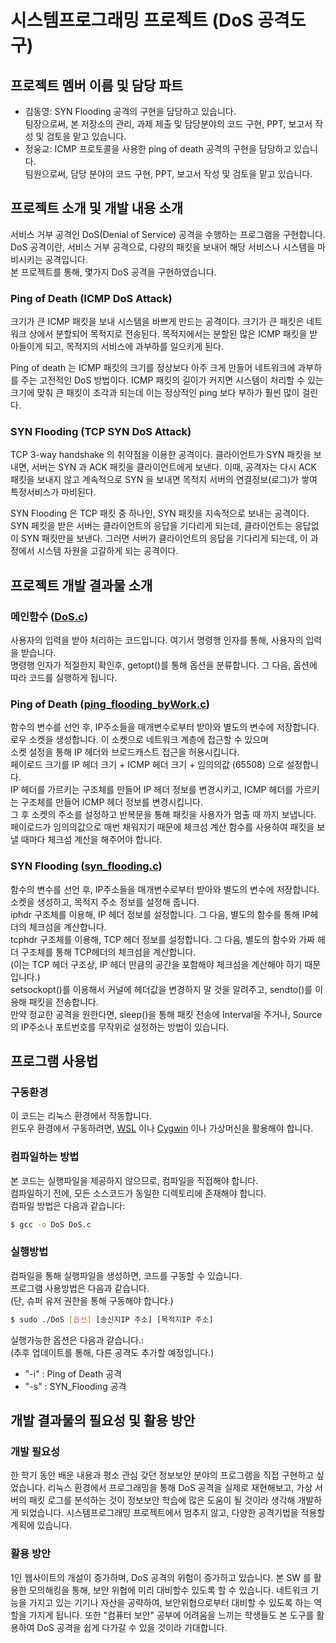 # 시스템프로그래밍 프로젝트 (DoS 공격도구)

## 프로젝트 멤버 이름 및 담당 파트
- 김동영: SYN Flooding 공격의 구현을 담당하고 있습니다. <br>
팀장으로써, 본 저장소의 관리, 과제 제출 및 담당분야의 코드 구현, PPT, 보고서 작성 및 검토을 맡고 있습니다.
- 정웅교: ICMP 프로토콜을 사용한 ping of death 공격의 구현을 담당하고 있습니다. <br> 
팀원으로써, 담당 분야의 코드 구현, PPT, 보고서 작성 및 검토을 맡고 있습니다.

## 프로젝트 소개 및 개발 내용 소개

서비스 거부 공격인 DoS(Denial of Service) 공격을 수행하는 프로그램을 구현합니다. <br>
DoS 공격이란, 서비스 거부 공격으로, 다량의 패킷을 보내어 해당 서비스나 시스템을 마비시키는 공격입니다. <br>
본 프로젝트를 통해, 몇가지 DoS 공격을 구현하였습니다.

### Ping of Death (ICMP DoS Attack)
크기가 큰 ICMP 패킷을 보내 시스템을 바쁘게 만드는 공격이다. 크기가 큰 패킷은 네트워크 상에서 분할되어 목적지로 전송된다. 목적지에서는 분할된 많은 ICMP 패킷을 받아들이게 되고, 목적지의 서비스에 과부하를 일으키게 된다.

Ping of death 는
ICMP 패킷의 크기를 정상보다 아주 크게 만들어 네트워크에 과부하를 주는 고전적인 DoS 방법이다.
ICMP 패킷의 길이가 커지면 시스템이 처리할 수 있는 크기에 맞춰 큰 패킷이 조각과 되는데 이는
정상적인 ping 보다 부하가 훨씬 많이 걸린다. <br>

### SYN Flooding (TCP SYN DoS Attack)
TCP 3-way handshake 의 취약점을 이용한 공격이다. 클라이언트가 SYN 패킷을 보내면,
서버는 SYN 과 ACK 패킷을 클라이언트에게 보낸다. 이때, 공격자는 다시 ACK 패킷을
보내지 않고 계속적으로 SYN 을 보내면 목적지 서버의 연결정보(로그)가 쌓여 특정서비스가
마비된다.

SYN Flooding 은 TCP 패킷 중 하나인, SYN 패킷을
지속적으로 보내는 공격이다. SYN 페킷을 받은 서버는 클라이언트의 응답을 기다리게 되는데,
클라이언트는 응답없이 SYN 패킷만을 보낸다. 그러면 서버가 클라이언트의 응답을 기다리게 되는데,
이 과정에서 시스템 자원을 고갈하게 되는 공격이다. <br>


## 프로젝트 개발 결과물 소개

### 메인함수 ([DoS.c](https://github.com/op2gs2/Denial_of_Service_in_c/blob/main/DoS.c))

사용자의 입력을 받아 처리하는 코드입니다. 여기서 명령행 인자를 통해, 사용자의 입력을 받습니다. <br>
명령행 인자가 적절한지 확인후, getopt()를 통해 옵션을 분류합니다. 그 다음, 옵션에 따라 코드를 실행하게 됩니다.

### Ping of Death ([ping_flooding_byWork.c](https://github.com/op2gs2/Denial_of_Service_in_c/blob/main/ping_flooding_byWork.c))

함수의 변수를 선언 후, IP주소들을 매개변수로부터 받아와 별도의 변수에 저장합니다. 로우 소켓을 생성합니다. 이 소켓으로 네트워크 계층에 접근할 수 있으며 <br>
소켓 설정을 통해 IP 헤더와 브로드캐스트 접근을 허용시킵니다. <br>
페이로드 크기를  IP 헤더 크기 + ICMP 헤더 크기 + 임의의값 (65508) 으로 설정합니다. <br>
IP 헤더를 가르키는 구조체를 만들어 IP 헤더 정보를 변경시키고, ICMP 헤더를 가르키는 구조체를 만들어 ICMP 헤더 정보를 변경시킵니다. <br>
그 후 소켓의 주소를 설정하고 반복문을 통해 패킷을 사용자가 멈출 때 까지 보냅니다. <br>
페이로드가 임의의값으로 매번 채워지기 때문에 체크섬 계산 함수를 사용하여 패킷을 보낼 때마다 체크섬 계산을 해주어야 합니다. <br>
 
### SYN Flooding ([syn_flooding.c](https://github.com/op2gs2/Denial_of_Service_in_c/blob/main/syn_flooding.c))

함수의 변수를 선언 후, IP주소들을 매개변수로부터 받아와 별도의 변수에 저장합니다. 소켓을 생성하고, 목적지 주소 정보를 설정해 줍니다. <br>
iphdr 구조체를 이용해, IP 헤더 정보를 설정합니다. 그 다음, 별도의 함수를 통해 IP헤더의 체크섬을 계산합니다. <br>
tcphdr 구조체를 이용해, TCP 헤더 정보를 설정합니다. 그 다음, 별도의 함수와 가짜 헤더 구조체를 통해 TCP헤더의 체크섬을 계산합니다. <br>
(이는 TCP 헤더 구조상, IP 헤더 만큼의 공간을 포함해야 체크섬을 계산해야 하기 때문입니다.) <br>
setsockopt()를 이용해서 커널에 헤더값을 변경하지 말 것을 알려주고, sendto()를 이용해 패킷을 전송합니다. <br>
만약 정교한 공격을 원한다면, sleep()을 통해 패킷 전송에 Interval을 주거나, Source의 IP주소나 포트번호를 무작위로 설정하는 방법이 있습니다.

## 프로그램 사용법

### 구동환경
이 코드는 리눅스 환경에서 작동합니다. <br>
윈도우 환경에서 구동하려면, [WSL](https://docs.microsoft.com/en-us/windows/wsl/about) 이나 [Cygwin](https://www.cygwin.com/) 이나 가상머신을 활용해야 합니다.

### 컴파일하는 방법
본 코드는 실행파일을 제공하지 않으므로, 컴파일을 직접해야 합니다. <br>
컴파일하기 전에, 모든 소스코드가 동일한 디렉토리에 존재해야 합니다. <br>
컴파일 방법은 다음과 같습니다: 
```bash
$ gcc -o DoS DoS.c
```

### 실행방법
컴파일을 통해 실행파일을 생성하면, 코드를 구동할 수 있습니다. <br>
프로그램 사용방법은 다음과 같습니다. <br>
(단, 슈퍼 유저 권한을 통해 구동해야 합니다.) 
```bash
$ sudo ./DoS [옵션] [송신지IP 주소] [목적지IP 주소]
```
실행가능한 옵션은 다음과 같습니다.: <br>
(추후 업데이트를 통해, 다른 공격도 추가할 예정입니다.)
- "-i" : Ping of Death 공격
- "-s" : SYN_Flooding 공격

## 개발 결과물의 필요성 및 활용 방안

### 개발 필요성
한 학기 동안 배운 내용과 평소 관심 갖던 정보보안 분야의 프로그램을 직접 구현하고 싶었습니다. 리눅스 환경에서 프로그래밍을 통해 DoS 공격을 실제로
재현해보고, 가상 서버의 패킷 로그를 분석하는 것이 정보보안 학습에 많은 도움이 될 것이라 생각해 개발하게 되었습니다.
시스템프로그래밍 프로젝트에서 멈추지 않고, 다양한 공격기법을 적용할 계획에 있습니다.

### 활용 방안
1인 웹사이트의 개설이 증가하며, DoS 공격의 위험이 증가하고 있습니다. 본 SW 를
활용한 모의해킹을 통해, 보안 위협에 미리 대비할수 있도록 할 수 있습니다. 네트워크 기능을 가지고 있는
기기나 자산을 공략하여, 보안위협으로부터 대비할 수 있도록 하는 역할을 가지게 됩니다. 또한 "컴퓨터 보안"
공부에 어려움을 느끼는 학생들도 본 도구를 활용하여 DoS 공격을 쉽게 다가갈 수 있을 것이라 기대합니다.

